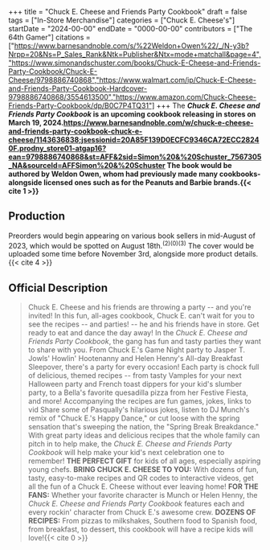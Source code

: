+++
title = "Chuck E. Cheese and Friends Party Cookbook"
draft = false
tags = ["In-Store Merchandise"]
categories = ["Chuck E. Cheese's"]
startDate = "2024-00-00"
endDate = "0000-00-00"
contributors = ["The 64th Gamer"]
citations = ["https://www.barnesandnoble.com/s/%22Weldon+Owen%22/_/N-y3b?Nrpp=20&Ns=P_Sales_Rank&Ntk=Publisher&Ntx=mode+matchall&page=4","https://www.simonandschuster.com/books/Chuck-E-Cheese-and-Friends-Party-Cookbook/Chuck-E-Cheese/9798886740868","https://www.walmart.com/ip/Chuck-E-Cheese-and-Friends-Party-Cookbook-Hardcover-9798886740868/3554613500","https://www.amazon.com/Chuck-Cheese-Friends-Party-Cookbook/dp/B0C7P4TQ31"]
+++
The ***Chuck E. Cheese and Friends Party Cookbook* is an upcoming cookbook releasing in stores on March 19, 2024.https://www.barnesandnoble.com/w/chuck-e-cheese-and-friends-party-cookbook-chuck-e-cheese/1143636838;jsessionid=20A85F139D0ECFC9346CA72ECC28240F.prodny_store01-atgap16?ean=9798886740868&st=AFF&2sid=Simon%20&%20Schuster_7567305_NA&sourceId=AFFSimon%20&%20Schuster
The book would be authored by Weldon Owen, whom had previously made many cookbooks- alongside licensed ones such as for the Peanuts and Barbie brands.{{< cite 1 >}}**

## Production

Preorders would begin appearing on various book sellers in mid-August of 2023, which would be spotted on August 18th.<sup>(2)(0)(3)</sup>
The cover would be uploaded some time before November 3rd, alongside more product details.{{< cite 4 >}}

## Official Description

> Chuck E. Cheese and his friends are throwing a party -- and you're invited! In this fun, all-ages cookbook, Chuck E. can't wait for you to see the recipes -- and parties! -- he and his friends have in store.
> Get ready to eat and dance the day away! In the *Chuck E. Cheese and Friends Party Cookbook*, the gang has fun and tasty parties they want to share with you. From Chuck E.'s Game Night party to Jasper T. Jowls' Howlin' Hootenanny and Helen Henny's All-day Breakfast Sleepover, there's a party for every occasion!
> Each party is chock full of delicious, themed recipes -- from tasty Vamples for your next Halloween party and French toast dippers for your kid's slumber party, to a Bella's favorite quesadilla pizza from her Festive Fiesta, and more! Accompanying the recipes are fun games, jokes, links to vid Share some of Pasqually's hilarious jokes, listen to DJ Munch's remix of "Chuck E.'s Happy Dance," or cut loose with the spring sensation that's sweeping the nation, the "Spring Break Breakdance."
> With great party ideas and delicious recipes that the whole family can pitch in to help make, the *Chuck E. Cheese and Friends Party Cookbook* will help make your kid's next celebration one to remember!
> **THE PERFECT GIFT** for kids of all ages, especially aspiring young chefs.
> **BRING CHUCK E. CHEESE TO YOU:** With dozens of fun, tasty, easy-to-make recipes and QR codes to interactive videos, get all the fun of a Chuck E. Cheese without ever leaving home!
> **FOR THE FANS:** Whether your favorite character is Munch or Helen Henny, the *Chuck E. Cheese and Friends Party Cookbook* features each and every rockin' character from Chuck E.'s awesome crew.
> **DOZENS OF RECIPES:** From pizzas to milkshakes, Southern food to Spanish food, from breakfast, to dessert, this cookbook will have a recipe kids will love!{{< cite 0 >}}
